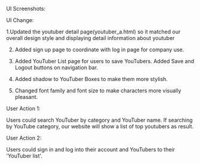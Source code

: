 UI Screenshots:

UI Change: 

1.Updated the youtuber detail page(youtuber_a.html) so it matched our overall design style and displaying detail information
about youtuber

2. Added sign up page to coordinate with log in page for company use. 

3. Added YouTuber List page for users to save YouTubers. Added Save and Logout buttons on navigation bar.

4. Added shadow to YouTuber Boxes to make them more stylish.

5. Changed font family and font size to make characters more visually pleasant.

User Action 1: 

Users could search YouTuber by category and YouTuber name. If searching by YouTube category, our website will show a list of top youtubers as result.

User Action 2: 

Users could sign in and log into their account and YouTubers to their 'YouTuber list'.
